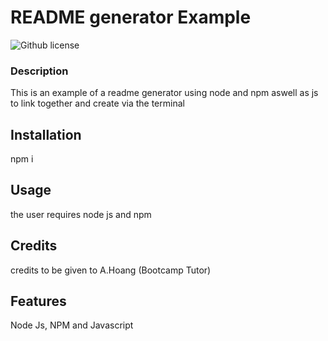 # README generator Example
  ![Github license](https://img.shields.io/badge/license-MIT-blue.svg)

  ### Description
  This is an example of a readme generator using node and npm aswell as js to link together and create via the terminal 

  ## Installation
  npm i

  ## Usage
  the user requires node js and npm 

  ## Credits
  credits to be given to A.Hoang (Bootcamp Tutor)

  ## Features
  Node Js, NPM and Javascript

